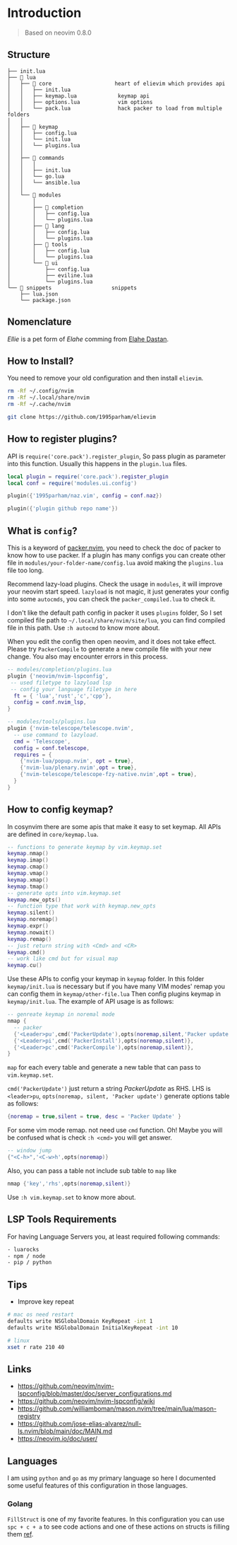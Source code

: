 # Introduction

> Based on neovim 0.8.0

## Structure

```text
├── init.lua
├── 📂 lua
│   ├── 📂 core                    heart of elievim which provides api
│   │   ├── init.lua
│   │   ├── keymap.lua             keymap api
│   │   ├── options.lua            vim options
│   │   └── pack.lua               hack packer to load from multiple folders
│   │
│   ├── 📂 keymap
│   │   ├── config.lua
│   │   └── init.lua
│   │   └── plugins.lua
│   │
│   ├── 📂 commands
│   │   │
│   │   ├── init.lua
│   │   └── go.lua
│   │   └── ansible.lua
│   │
│   └── 📂 modules
│       │
│       ├── 📂 completion
│       │   ├── config.lua
│       │   └── plugins.lua
│       ├── 📂 lang
│       │   ├── config.lua
│       │   └── plugins.lua
│       ├── 📂 tools
│       │   ├── config.lua
│       │   └── plugins.lua
│       └── 📂 ui
│           ├── config.lua
│           ├── eviline.lua
│           └── plugins.lua
└── 📂 snippets                   snippets
    ├── lua.json
    └── package.json

```

## Nomenclature

_Ellie_ is a pet form of _Elahe_ comming from [Elahe Dastan](https://github.com/elahe-dastan/).

## How to Install?

You need to remove your old configuration and then install `elievim`.

```bash
rm -Rf ~/.config/nvim
rm -Rf ~/.local/share/nvim
rm -Rf ~/.cache/nvim

git clone https://github.com/1995parham/elievim
```

## How to register plugins?

API is `require('core.pack').register_plugin`, So pass plugin as parameter into this
function. Usually this happens in the `plugin.lua` files.

```lua
local plugin = require('core.pack').register_plugin
local conf = require('modules.ui.config')

plugin({'1995parham/naz.vim', config = conf.naz})

plugin({'plugin github repo name'})
```

## What is `config`?

This is a keyword of [packer.nvim](https://github.com/wbthomason/packer.nvim),
you need to check the doc of packer to know how to use packer.
If a plugin has many configs you can create other file in
`modules/your-folder-name/config.lua` avoid
making the `plugins.lua` file too long.

Recommend lazy-load plugins. Check the usage in `modules`,
it will improve your neovim
start speed. `lazyload` is not magic, it just generates your config into some `autocmds`,
you can check the `packer_compiled.lua` to check it.

I don't like the default path config in
packer it uses `plugins` folder, So I set
compiled file path to `~/.local/share/nvim/site/lua`, you can find compiled
file in this path. Use `:h autocmd`
to know more about.

When you edit the config then open neovim, and it does not take effect. Please try
`PackerCompile` to generate a new compile file with your new change.
You also may encounter errors in this process.

```lua
-- modules/completion/plugins.lua
plugin {'neovim/nvim-lspconfig',
 -- used filetype to lazyload lsp
 -- config your language filetype in here
  ft = { 'lua','rust','c','cpp'},
  config = conf.nvim_lsp,
}

-- modules/tools/plugins.lua
plugin {'nvim-telescope/telescope.nvim',
  -- use command to lazyload.
  cmd = 'Telescope',
  config = conf.telescope,
  requires = {
    {'nvim-lua/popup.nvim', opt = true},
    {'nvim-lua/plenary.nvim',opt = true},
    {'nvim-telescope/telescope-fzy-native.nvim',opt = true},
  }
}
```

## How to config keymap?

In cosynvim there are some apis that make it easy to set keymap.
All APIs are defined in `core/keymap.lua`.

```lua
-- functions to generate keymap by vim.keymap.set
keymap.nmap()
keymap.imap()
keymap.cmap()
keymap.vmap()
keymap.xmap()
keymap.tmap()
-- generate opts into vim.keymap.set
keymap.new_opts()
-- function type that work with keymap.new_opts
keymap.silent()
keymap.noremap()
keymap.expr()
keymap.nowait()
keymap.remap()
-- just return string with <Cmd> and <CR>
keymap.cmd()
-- work like cmd but for visual map
keymap.cu()
```

Use these APIs to config your keymap in `keymap` folder. In this folder
`keymap/init.lua` is necessary but if you have many VIM modes' remap you can config them in `keymap/other-file.lua`
Then config plugins keymap in `keymap/init.lua`. The example of API usage is as follows:

```lua
-- genreate keymap in noremal mode
nmap {
  -- packer
  {'<Leader>pu',cmd('PackerUpdate'),opts(noremap,silent,'Packer update')},
  {'<Leader>pi',cmd('PackerInstall'),opts(noremap,silent)},
  {'<Leader>pc',cmd('PackerCompile'),opts(noremap,silent)},
}
```

`map` for each every table and generate a new table that can pass to `vim.keymap.set`.

`cmd('PackerUpdate')` just return a string _<cmd>PackerUpdate<CR>_ as RHS.
LHS is `<leader>pu`, `opts(noremap, silent, 'Packer update')` generate options table as follows:

```lua
{noremap = true,silent = true, desc = 'Packer Update' }
```

For some vim mode remap. not need use `cmd` function. Oh! Maybe you will be
confused what is _<cmd>_ check `:h <cmd>` you will get answer.

```lua
-- window jump
{"<C-h>",'<C-w>h',opts(noremap)}
```

Also, you can pass a table not include sub table to `map` like

```lua
nmap {'key','rhs',opts(noremap,silent)}
```

Use `:h vim.keymap.set` to know more about.

## LSP Tools Requirements

For having Language Servers you, at least required following commands:

```bash
- luarocks
- npm / node
- pip / python
```

## Tips

- Improve key repeat

```bash
# mac os need restart
defaults write NSGlobalDomain KeyRepeat -int 1
defaults write NSGlobalDomain InitialKeyRepeat -int 10

# linux
xset r rate 210 40
```

## Links

- <https://github.com/neovim/nvim-lspconfig/blob/master/doc/server_configurations.md>
- <https://github.com/neovim/nvim-lspconfig/wiki>
- <https://github.com/williamboman/mason.nvim/tree/main/lua/mason-registry>
- <https://github.com/jose-elias-alvarez/null-ls.nvim/blob/main/doc/MAIN.md>
- <https://neovim.io/doc/user/>

## Languages

I am using `python` and `go` as my primary language so here I documented some useful
features of this configuration in those languages.

### Golang

`FillStruct` is one of my favorite features. In this configuration you can use `spc + c + a`
to see code actions and one of these actions on structs is filling them
[ref](https://github.com/ray-x/go.nvim/blob/master/lua/go/reftool.lua).
